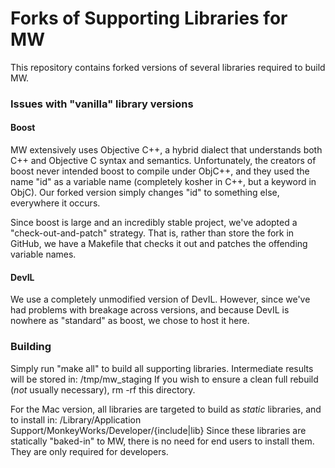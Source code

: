 # Forks of Supporting Libraries for MW #

This repository contains forked versions of several libraries required to build MW.  

### Issues with "vanilla" library versions ###

#### Boost ####

MW extensively uses Objective C++, a hybrid dialect that understands both C++ and Objective C syntax and semantics.  Unfortunately, the creators of boost never intended boost to compile under ObjC++, and they used the name "id" as a variable name (completely kosher in C++, but a keyword in ObjC).  Our forked version simply changes "id" to something else, everywhere it occurs.

Since boost is large and an incredibly stable project, we've adopted a "check-out-and-patch" strategy.  That is, rather than store the fork in GitHub, we have a Makefile that checks it out and patches the offending variable names.

#### DevIL ####

We use a completely unmodified version of DevIL.  However, since we've had problems with breakage across versions, and because DevIL is nowhere as "standard" as boost, we chose to host it here.


### Building ###
Simply run "make all" to build all supporting libraries. Intermediate results will be stored in:
	/tmp/mw_staging
If you wish to ensure a clean full rebuild (_not_ usually necessary), rm -rf this directory.

For the Mac version, all libraries are targeted to build as *static* libraries, and to install in:
	/Library/Application Support/MonkeyWorks/Developer/{include|lib}
Since these libraries are statically "baked-in" to MW, there is no need for end users to install them.  They are only required for developers.